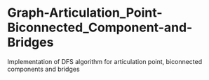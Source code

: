 # Graph-Articulation_Point-Biconnected_Component-and-Bridges
Implementation of DFS algorithm for articulation point, biconnected components and bridges
